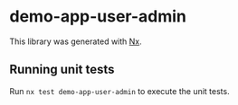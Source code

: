 # demo-app-user-admin

This library was generated with [Nx](https://nx.dev).

## Running unit tests

Run `nx test demo-app-user-admin` to execute the unit tests.
